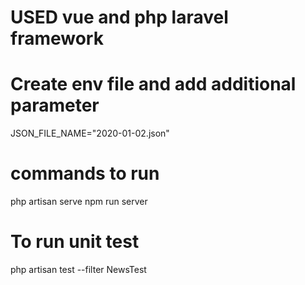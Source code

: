 # USED vue and php laravel framework
# Create env file and add additional parameter
JSON_FILE_NAME="2020-01-02.json"
# commands to run
php artisan serve
npm run server

# To run unit test
php artisan test --filter NewsTest
